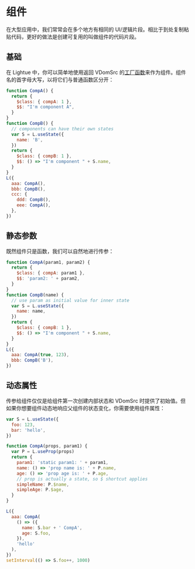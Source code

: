 # 组件

在大型应用中，我们常常会在多个地方有相同的 UI/逻辑片段。相比于到处复制粘贴代码，更好的做法是创建可复用的叫做组件的代码片段。

## 基础

在 Lightue 中，你可以简单地使用返回 VDomSrc 的[工厂函数](https://www.geeksforgeeks.org/what-are-factory-functions-in-javascript/)来作为组件。组件名的首字母大写，以将它们与普通函数区分开：

```js
function CompA() {
  return {
    $class: { compA: 1 },
    $$: "I'm component A",
  }
}
function CompB() {
  // components can have their own states
  var S = L.useState({
    name: 'B',
  })
  return {
    $class: { compB: 1 },
    $$: () => "I'm component " + S.name,
  }
}
L({
  aaa: CompA(),
  bbb: CompB(),
  ccc: {
    ddd: CompB(),
    eee: CompA(),
  },
})
```

## 静态参数

既然组件只是函数，我们可以自然地进行传参：

```js
function CompA(param1, param2) {
  return {
    $class: { compA: param1 },
    $$: 'param2: ' + param2,
  }
}
function CompB(name) {
  // use param as initial value for inner state
  var S = L.useState({
    name: name,
  })
  return {
    $class: { compB: 1 },
    $$: () => "I'm component " + S.name,
  }
}
L({
  aaa: CompA(true, 123),
  bbb: CompB('B'),
})
```

## 动态属性

传参给组件仅仅是给组件第一次创建内部状态和 VDomSrc 时提供了初始值。但如果你想要组件动态地响应父组件的状态变化，你需要使用组件属性：

```js
var S = L.useState({
  foo: 123,
  bar: 'hello',
})

function CompA(props, param1) {
  var P = L.useProp(props)
  return {
    param1: 'static param1: ' + param1,
    name: () => 'prop name is: ' + P.name,
    age: () => 'prop age is: ' + P.age,
    // prop is actually a state, so $ shortcut applies
    simpleName: P.$name,
    simpleAge: P.$age,
  }
}

L({
  aaa: CompA(
    () => ({
      name: S.bar + ' CompA',
      age: S.foo,
    }),
    'hello'
  ),
})
setInterval(() => S.foo++, 1000)
```
